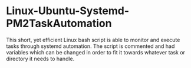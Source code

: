 # Linux-Ubuntu-Systemd-PM2TaskAutomation

This short, yet efficient Linux bash script is able to monitor and execute tasks through systemd automation. The script is commented and had variables which can be changed in order to fit it towards whatever task or directory it needs to handle. 
